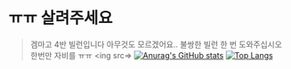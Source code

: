 # ㅠㅠ 살려주세요
>겜마고 4반 빌런입니다  아무것도 모르겠어요.. 불쌍한 빌런 한 번 도와주십시오 한번만 자비를 ㅠㅠ
<ing src=>
[![Anurag's GitHub stats](https://github-readme-stats.vercel.app/api?username=rlaalswo1)](https://github.com/anuraghazra/github-readme-stats)
[![Top Langs](https://github-readme-stats.vercel.app/api/top-langs/?username=rlaalswo1)](https://github.com/anuraghazra/github-readme-stats)
